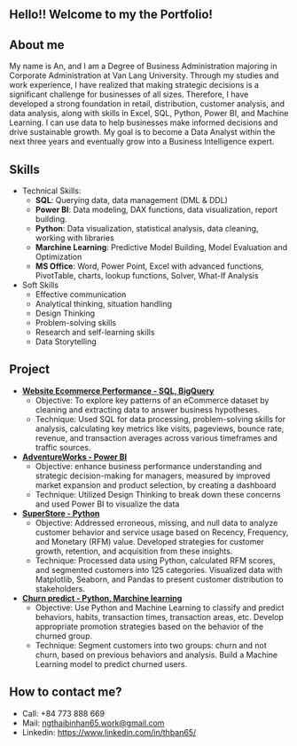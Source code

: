 ## Hello!! Welcome to my the Portfolio!

## About me
My name is An, and I am a Degree of Business Administration majoring in Corporate Administration at Van Lang University. Through my studies and work experience, I have realized that making strategic decisions is a significant challenge for businesses of all sizes. Therefore, I have developed a strong foundation in retail, distribution, customer analysis, and data analysis, along with skills in Excel, SQL, Python, Power BI, and Machine Learning. I can use data to help businesses make informed decisions and drive sustainable growth. My goal is to become a Data Analyst within the next three years and eventually grow into a Business Intelligence expert.

## Skills
- Technical Skills:
  - **SQL**: Querying data, data management (DML & DDL)
  - **Power BI**: Data modeling, DAX functions, data visualization, report building.
  - **Python**: Data visualization, statistical analysis, data cleaning, working with libraries
  - **Marchine Learning**: Predictive Model Building, Model Evaluation and Optimization
  - **MS Office**: Word, Power Point, Excel with advanced functions, PivotTable, charts, lookup functions, Solver, What-If Analysis
- Soft Skills
  - Effective communication
  - Analytical thinking, situation handling
  - Design Thinking
  - Problem-solving skills
  - Research and self-learning skills
  - Data Storytelling
## Project
- **[Website Ecommerce Performance  -  SQL, BigQuery](https://github.com/thbinhan65/Explore-Ecommerce-Dataset---SQL-BigQuery)**
  - Objective: To explore key patterns of an eCommerce dataset by cleaning and extracting data to answer business hypotheses.
  - Technique: Used SQL for data processing, problem-solving skills for analysis, calculating key metrics like visits, pageviews, bounce rate, revenue, and transaction averages across various timeframes and traffic sources.
- **[AdventureWorks  -  Power BI](https://github.com/thbinhan65/AdventureWorks---POWER-BI)**
   - Objective: enhance business performance understanding and strategic decision-making for managers, measured by improved market expansion and product selection, by creating a dashboard
  - Technique: Utilized Design Thinking to break down these concerns and used Power BI to visualize the data
- **[SuperStore  -  Python](https://github.com/thbinhan65/SuperStore---Python)**
  - Objective: Addressed erroneous, missing, and null data to analyze customer behavior and service usage based on Recency, Frequency, and Monetary (RFM) value. Developed strategies for customer growth, retention, and acquisition from these insights.
  - Technique: Processed data using Python, calculated RFM scores, and segmented customers into 125 categories. Visualized data with Matplotlib, Seaborn, and Pandas to present customer distribution to stakeholders.
- **[Churn predict - Python, Marchine learning](https://github.com/thbinhan65/Churn-behavior-predict---Python-Marchine-learning)**
  - Objective: Use Python and Machine Learning to classify and predict behaviors, habits, transaction times, transaction areas, etc. Develop appropriate promotion strategies based on the behavior of the churned group.
  - Technique: Segment customers into two groups: churn and not churn, based on previous behaviors and analysis. Build a Machine Learning model to predict churned users.

## How to contact me?
- Call: +84 773 888 669
- Mail: ngthaibinhan65.work@gmail.com
- Linkedin: https://www.linkedin.com/in/thban65/
